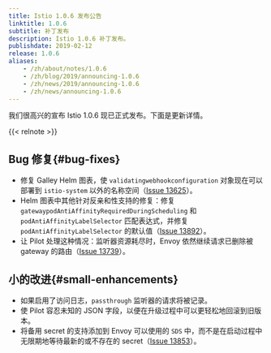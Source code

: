 ```yaml
---
title: Istio 1.0.6 发布公告
linktitle: 1.0.6
subtitle: 补丁发布
description: Istio 1.0.6 补丁发布。
publishdate: 2019-02-12
release: 1.0.6
aliases:
    - /zh/about/notes/1.0.6
    - /zh/blog/2019/announcing-1.0.6
    - /zh/news/2019/announcing-1.0.6
    - /zh/news/announcing-1.0.6
---
```


我们很高兴的宣布 Istio 1.0.6 现已正式发布。下面是更新详情。

{{< relnote >}}

## Bug 修复{#bug-fixes}

- 修复 Galley Helm 图表，使 `validatingwebhookconfiguration` 对象现在可以部署到 `istio-system` 以外的名称空间（[Issue 13625](https://github.com/istio/istio/issues/13625)）。
- Helm 图表中其他针对反亲和性支持的修复：修复 `gatewaypodAntiAffinityRequiredDuringScheduling` 和 `podAntiAffinityLabelSelector` 匹配表达式，并修复 `podAntiAffinityLabelSelector` 的默认值（[Issue 13892](https://github.com/istio/istio/issues/13892)）。
- 让 Pilot 处理这种情况：监听器资源耗尽时，Envoy 依然继续请求已删除被 gateway 的路由（[Issue 13739](https://github.com/istio/istio/issues/13739)）。

## 小的改进{#small-enhancements}

- 如果启用了访问日志，`passthrough` 监听器的请求将被记录。
- 使 Pilot 容忍未知的 JSON 字段，以便在升级过程中可以更轻松地回滚到旧版本。
- 将备用 secret 的支持添加到 Envoy 可以使用的 `SDS` 中，而不是在启动过程中无限期地等待最新的或不存在的 secret（[Issue 13853](https://github.com/istio/istio/issues/13853)）。
